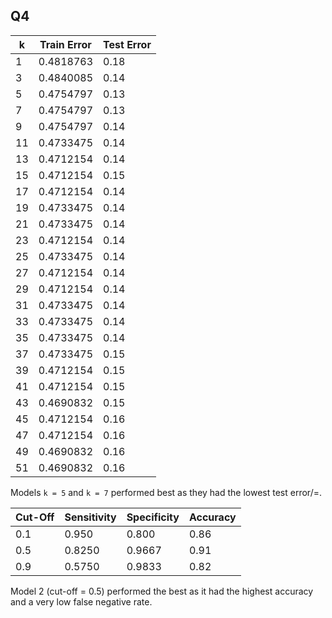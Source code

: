 ## Q4

| k | Train Error | Test Error |
| --- | --- | --- |
| 1 	| 0.4818763 	| 0.18 |
| 3 	| 0.4840085 	| 0.14 |
| 5 	| 0.4754797 	| 0.13 |
| 7 	| 0.4754797 	| 0.13 |
| 9 	| 0.4754797 	| 0.14 |
| 11 	| 0.4733475 	| 0.14 |
| 13 	| 0.4712154 	| 0.14 |
| 15 	| 0.4712154 	| 0.15 |
| 17 	| 0.4712154 	| 0.14 |
| 19 	| 0.4733475 	| 0.14 |
| 21 	| 0.4733475 	| 0.14 |
| 23 	| 0.4712154 	| 0.14 |
| 25 	| 0.4733475 	| 0.14 |
| 27 	| 0.4712154 	| 0.14 |
| 29 	| 0.4712154 	| 0.14 |
| 31 	| 0.4733475 	| 0.14 |
| 33 	| 0.4733475 	| 0.14 |
| 35 	| 0.4733475 	| 0.14 |
| 37 	| 0.4733475 	| 0.15 |
| 39 	| 0.4712154 	| 0.15 |
| 41 	| 0.4712154 	| 0.15 |
| 43 	| 0.4690832 	| 0.15 |
| 45 	| 0.4712154 	| 0.16 |
| 47 	| 0.4712154 	| 0.16 |
| 49 	| 0.4690832 	| 0.16 |
| 51 	| 0.4690832 	| 0.16 |

Models `k = 5` and `k = 7` performed best as they had the lowest test error/=. 


| Cut-Off | Sensitivity | Specificity | Accuracy |
| --- | --- | --- | --- |
| 0.1 | 0.950 | 0.800 | 0.86 |
| 0.5 | 0.8250 | 0.9667 | 0.91 |
| 0.9 | 0.5750 | 0.9833 | 0.82 |

Model 2 (cut-off = 0.5) performed the best as it had the highest accuracy and a very low false negative rate.
